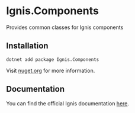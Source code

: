 ﻿# Ignis.Components

Provides common classes for Ignis components

## Installation

```shell
dotnet add package Ignis.Components
```

Visit [nuget.org](https://www.nuget.org/packages/Ignis.Components) for more information.

## Documentation

You can find the official Ignis documentation [here](https://ignis.dvolper.dev).

